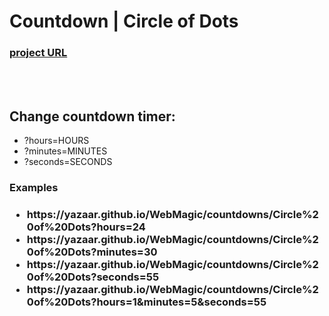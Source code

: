 <h1>Countdown | Circle of Dots</h1>
<h3><a href="https://yazaar.github.io/WebMagic/countdowns/Circle%20of%20Dots/">project URL</a></h3>
<br><br>
<h2>Change countdown timer:</h2>
<ul>
  <li>?hours=HOURS</li>
  <li>?minutes=MINUTES</li>
  <li>?seconds=SECONDS</li>
</ul>
<h3>Examples<h3>
<ul>
  <li>https://yazaar.github.io/WebMagic/countdowns/Circle%20of%20Dots?hours=24</li>
  <li>https://yazaar.github.io/WebMagic/countdowns/Circle%20of%20Dots?minutes=30</li>
  <li>https://yazaar.github.io/WebMagic/countdowns/Circle%20of%20Dots?seconds=55</li>
  <li>https://yazaar.github.io/WebMagic/countdowns/Circle%20of%20Dots?hours=1&minutes=5&seconds=55</li>
</ul>
